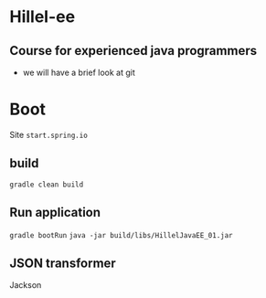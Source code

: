 # Hillel-ee

## Course for experienced java programmers

- we will have a brief look at git 

# Boot
Site `start.spring.io`

## build
`gradle clean build`

## Run application
`gradle bootRun`
`java -jar build/libs/HillelJavaEE_01.jar`

## JSON transformer
Jackson